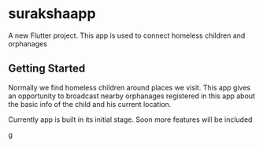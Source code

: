 # surakshaapp

A new Flutter project.
This app is used to connect homeless children and orphanages 

## Getting Started

Normally we find homeless children around places we visit. This app gives an opportunity to broadcast 
nearby orphanages registered in this app about the basic info of the child and his current location.

Currently app is built in its initial stage. Soon more features will be included 

g